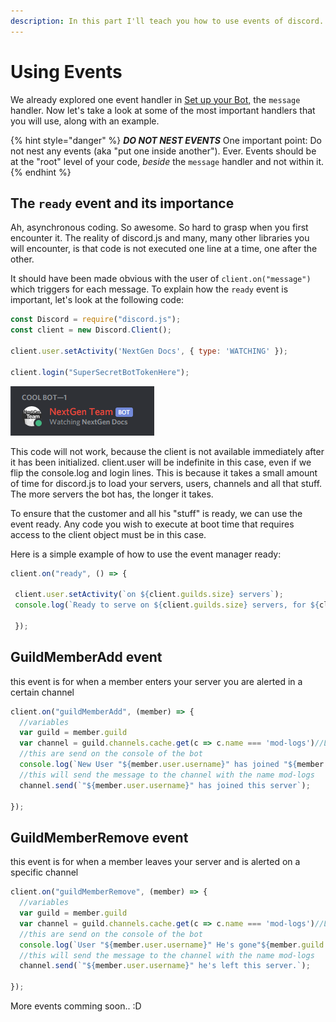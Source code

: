 ```yaml
---
description: In this part I'll teach you how to use events of discord.
---
```


# Using Events

We already explored one event handler in [Set up your Bot,](../getting-started/set-up-your-bot.md) the `message` handler. Now let's take a look at some of the most important handlers that you will use, along with an example.

{% hint style="danger" %}
_**DO NOT NEST EVENTS**_ One important point: Do not nest any events \(aka "put one inside another"\). Ever. Events should be at the "root" level of your code, _beside_ the `message` handler and not within it.
{% endhint %}

## The `ready` event and its importance

Ah, asynchronous coding. So awesome. So hard to grasp when you first encounter it. The reality of discord.js and many, many other libraries you will encounter, is that code is not executed one line at a time, one after the other.

It should have been made obvious with the user of `client.on("message")` which triggers for each message. To explain how the `ready` event is important, let's look at the following code:

```javascript
const Discord = require("discord.js");
const client = new Discord.Client();
​
client.user.setActivity('NextGen Docs', { type: 'WATCHING' });
​
client.login("SuperSecretBotTokenHere");
```

![](../.gitbook/assets/discord_cuu0wgm1wo.png)

This code will not work, because the client is not available immediately after it has been initialized. client.user will be indefinite in this case, even if we flip the console.log and login lines. This is because it takes a small amount of time for discord.js to load your servers, users, channels and all that stuff. The more servers the bot has, the longer it takes.

To ensure that the customer and all his "stuff" is ready, we can use the event ready. Any code you wish to execute at boot time that requires access to the client object must be in this case.

Here is a simple example of how to use the event manager ready:

```javascript
client.on("ready", () => { 

 client.user.setActivity(`on ${client.guilds.size} servers`);  
 console.log(`Ready to serve on ${client.guilds.size} servers, for ${client.users.size} users.`);

 });
```

## GuildMemberAdd event

this event is for when a member enters your server you are alerted in a certain channel

```javascript
client.on("guildMemberAdd", (member) => {
  //variables
  var guild = member.guild
  var channel = guild.channels.cache.get(c => c.name === 'mod-logs')//Look for the channel in the guild and the send the message.
  //this are send on the console of the bot
  console.log(`New User "${member.user.username}" has joined "${member.guild.name}"` );
  //this will send the message to the channel with the name mod-logs
  channel.send(`"${member.user.username}" has joined this server`);

});
```

## GuildMemberRemove event

this event is for when a member leaves your server and is alerted on a specific channel

```javascript
client.on("guildMemberRemove", (member) => {
  //variables
  var guild = member.guild
  var channel = guild.channels.cache.get(c => c.name === 'mod-logs')//Look for the channel in the guild and the send the message.
  //this are send on the console of the bot
  console.log(`User "${member.user.username}" He's gone"${member.guild.name}"` );
  //this will send the message to the channel with the name mod-logs
  channel.send(`"${member.user.username}" he's left this server.`);

});
```

More events comming soon.. :D

